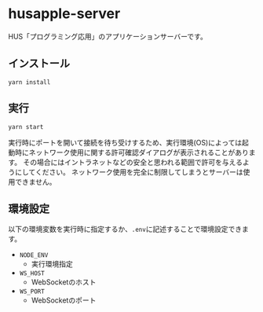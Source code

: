 # husapple-server

HUS「プログラミング応用」のアプリケーションサーバーです。


## インストール

`yarn install`


## 実行

`yarn start`

実行時にポートを開いて接続を待ち受けするため、実行環境(OS)によっては起動時にネットワーク使用に関する許可確認ダイアログが表示されることがあります。
その場合にはイントラネットなどの安全と思われる範囲で許可を与えるようにしてください。
ネットワーク使用を完全に制限してしまうとサーバーは使用できません。


## 環境設定

以下の環境変数を実行時に指定するか、`.env`に記述することで環境設定できます。

- `NODE_ENV`
    - 実行環境指定
- `WS_HOST`
    - WebSocketのホスト
- `WS_PORT`
    - WebSocketのポート
